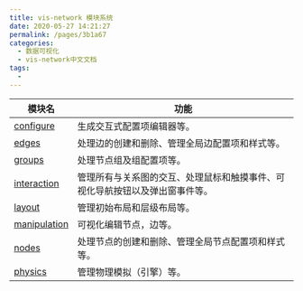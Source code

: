 ```yaml
---
title: vis-network 模块系统
date: 2020-05-27 14:21:27
permalink: /pages/3b1a67
categories: 
  - 数据可视化
  - vis-network中文文档
tags: 
  - 
---
```


| 模块名                         | 功能                                                         |
| ------------------------------ | ------------------------------------------------------------ |
| [configure](/pages/0fa332/)    | 生成交互式配置项编辑器等。                                   |
| [edges](/pages/7e4bf1/)        | 处理边的创建和删除、管理全局边配置项和样式等。               |
| [groups](/pages/dcb30f/)       | 处理节点组及组配置项等。                                     |
| [interaction](/pages/9f384a/)  | 管理所有与关系图的交互、处理鼠标和触摸事件、可视化导航按钮以及弹出窗事件等。 |
| [layout](/pages/84ec1c/)       | 管理初始布局和层级布局等。                                   |
| [manipulation](/pages/93e9e5/) | 可视化编辑节点，边等。                                       |
| [nodes](/pages/43724c/)        | 处理节点的创建和删除、管理全局节点配置项和样式等。           |
| [physics](/pages/d111d7/)      | 管理物理模拟（引擎）等。                                     |